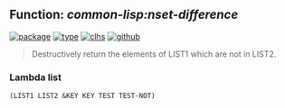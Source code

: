 ## Function: ***common-lisp:nset-difference***
[![package](https://img.shields.io/badge/Package-COMMON--LISP-5f9ea0.svg?style=social&colorA=999999)](../) [![type](https://img.shields.io/badge/Type-Function-5f9ea0.svg?style=social&colorA=999999)](../#function) [![clhs](https://img.shields.io/badge/CLHS-NSET--DIFFERENCE-5f9ea0.svg?style=social&colorA=999999)](http://www.lispworks.com/documentation/HyperSpec/Body/f_set_di.htm) [![github](https://img.shields.io/badge/GitHub-View_the_source-5f9ea0.svg?style=social&colorA=999999&logo=github)](https://github.com/sbcl/sbcl/blob/master/src/code/list.lisp/) 

> Destructively return the elements of LIST1 which are not in LIST2.

### Lambda list
```
(LIST1 LIST2 &KEY KEY TEST TEST-NOT)
```

